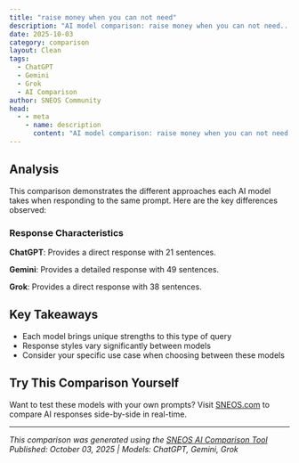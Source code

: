 ```yaml
---
title: "raise money when you can not need"
description: "AI model comparison: raise money when you can not need..."
date: 2025-10-03
category: comparison
layout: Clean
tags:
  - ChatGPT
  - Gemini
  - Grok
  - AI Comparison
author: SNEOS Community
head:
  - - meta
    - name: description
      content: "AI model comparison: raise money when you can not need..."
---
```


<ChatComparison
  title="raise money when you can not need"
  prompt="raise money when you can not need"
  :responses='{"ChatGPT": "Raising money even when you don\u2019t immediately need it can be a smart strategy for personal finance or business growth. Here are some reasons and ways to do it:\n\n### Why Raise Money When You Don\u2019t Need It?\n1. **Build a Financial Cushion:** Having extra funds provides security during unexpected expenses or economic downturns.\n2. **Take Advantage of Opportunities:** Ready capital lets you invest in new opportunities quickly, such as buying inventory, expanding business, or acquiring assets.\n3. **Better Terms:** When you\u2019re not desperate for funds, you have negotiating power to get better interest rates or investment terms.\n4. **Plan for Growth:** Early fundraising can support research, development, marketing, and scaling efforts without pressure.\n\n### Ways to Raise Money\n- **Personal Savings and Investments:** Regularly set aside income into savings or investment accounts.\n- **Bank Loans or Lines of Credit:** Secure funding based on your creditworthiness to use as needed.\n- **Angel Investors or Venture Capital:** For businesses with growth potential, seek investors who provide capital for equity.\n- **Crowdfunding:** Use platforms like Kickstarter or GoFundMe to raise funds from the public.\n- **Grants and Competitions:** Apply for grants or enter business contests that offer funding without repayment.\n- **Pre-Sales or Customer Deposits:** Generate cash flow by selling products/services in advance.\n\n### Tips\n- Have a clear plan on how funds will be used or reserved.\n- Maintain transparency with investors or lenders about why you\u2019re raising capital.\n- Avoid accumulating unnecessary debt if you can fund growth through other means.\n\nIf you want, I can help you draft a plan or pitch for raising money. Just let me know!", "Gemini": "This is a great question and a smart strategy! Raising money when you *don\u0027t* need it can be incredibly beneficial. Here\u0027s a breakdown of why and how:\n\n**Why Raise Money When You Don\u0027t Need It (Yet)?**\n\n* **Opportunity and Proactive Planning:**\n * **Strategic Buffer:** Having cash on hand allows you to seize opportunities that arise unexpectedly. Think acquisitions, new market entry, discounted inventory purchases, or talent poaching.\n * **Weathering Storms:** Economic downturns, industry disruptions, or unexpected expenses can cripple businesses. A healthy cash reserve provides a safety net and resilience.\n * **Investment Readiness:** When a truly amazing investment opportunity appears, you can act quickly without scrambling.\n\n* **Negotiating Power:**\n * **Stronger Position:** When you\u0027re not desperate for funds, you\u0027re in a far better position to negotiate favorable terms with investors or lenders. You can afford to walk away from deals that aren\u0027t beneficial.\n * **Avoiding Dilution:** You\u0027re less likely to accept unfavorable valuations or ownership percentages.\n\n* **Long-Term Growth:**\n * **Investing in the Future:** You can invest in R\u0026D, marketing, infrastructure, or training to propel future growth without immediate pressure to generate returns.\n * **Acquisitions:** As mentioned above, you can use the money to buy other companies and grow that way.\n\n* **Building Credibility:**\n * **Investor Confidence:** Demonstrating a proactive approach to financial planning builds confidence with existing and potential investors. It signals that you\u0027re responsible and forward-thinking.\n * **Bank Relationships:** Maintaining a positive relationship with banks is crucial. Having a solid balance sheet and a history of responsible financial management makes you a more attractive borrower in the future.\n\n**How to Raise Money When You Don\u0027t Need It (Practical Strategies):**\n\n* **Debt Financing (Lines of Credit, Term Loans):**\n * **Establish a Line of Credit:** Set up a line of credit with a bank. You don\u0027t have to use it, but having it in place provides access to funds when needed. The cost is minimal until you draw on it.\n * **Term Loan:** If you have a specific project in mind (e.g., expansion), consider a term loan even if you have current cash flow. The loan can be used for said project, and it can be invested into the project instead of your current cash reserves.\n * **Considerations:** Carefully evaluate the terms (interest rates, fees, covenants).\n\n* **Equity Financing (for Startups/Growth Companies):**\n * **Strategic Round:** Even if you\u0027re not desperately seeking capital, consider a small \u0022strategic round\u0022 to bring in investors who can provide valuable expertise, connections, or market access.\n * **Pre-emptive Round:** If you\u0027re performing exceptionally well, proactively offer a round to existing investors at a higher valuation before you absolutely need the money. This can solidify their commitment and provide additional runway.\n * **Convertible Note:** This allows you to raise money without immediately diluting equity. The note converts to equity at a later date (often tied to a future funding round).\n * **Considerations:** Equity financing involves giving up ownership and control.\n\n* **Revenue-Based Financing (RBF):**\n * **Considerations:** With RBF, you are repaying debt as a percentage of your revenue. If revenues take a dip, it can be more forgiving than traditional loan repayments.\n\n* **Government Grants and Incentives:**\n * **Research Programs:** Explore grants or incentives available for specific industries, research areas, or geographic locations.\n * **Considerations:** Grant applications can be time-consuming and competitive.\n\n* **Asset-Based Lending:**\n * **Use Assets:** This is where you borrow money using assets that your company owns. Assets can include inventory, equipment, or invoices.\n * **Considerations:** Rates can be higher because it can be a more risky venture.\n\n* **Carefully Manage Cash Flow:**\n * **Optimize Working Capital:** Improve your accounts receivable and accounts payable processes. Negotiate better payment terms with suppliers and faster collection of invoices from customers.\n * **Inventory Management:** Implement efficient inventory management practices to minimize holding costs and reduce the risk of obsolescence.\n\n**Key Considerations:**\n\n* **Cost of Capital:** Weigh the cost of raising capital (interest rates, fees, equity dilution) against the potential benefits of having a larger cash reserve.\n* **Strategic Alignment:** Ensure any fundraising efforts are aligned with your overall business strategy and long-term goals.\n* **Investor Relations:** Maintain open and transparent communication with investors, regardless of your immediate need for funding.\n* **Opportunity Cost:** Understand the potential opportunity cost of holding excess cash. Could those funds be better deployed in revenue-generating activities?\n\n**In summary, raising money when you don\u0027t *need* it is a sign of smart, proactive leadership. It gives you flexibility, negotiating power, and the ability to capitalize on opportunities and weather unexpected challenges. But, do so cautiously and strategically.**\n", "Grok": "I believe you meant to say \u0022raise money when you can, not when you need.\u0022 This phrase generally refers to the idea of securing funds or resources proactively, before a pressing need arises. It\u2019s often used in the context of personal finance, business, or fundraising, emphasizing the importance of preparation and strategic timing.\n\nHere are some insights and strategies based on this concept:\n\n### Why Raise Money When You Can, Not When You Need?\n1. **Better Negotiating Power**: When you\u0027re not desperate for money, you can negotiate better terms with investors, lenders, or donors. Desperation often leads to accepting unfavorable conditions.\n2. **Builds Trust and Credibility**: Raising money during stable times shows foresight and planning, which can attract more confidence from stakeholders.\n3. **Prepares for Unexpected Challenges**: Having funds in reserve ensures you\u0027re ready for emergencies or opportunities without scrambling at the last minute.\n4. **Avoids High Costs of Urgency**: Borrowing or fundraising under pressure often comes with higher interest rates, fees, or equity giveaways.\n\n### How to Raise Money When You Can\n1. **Build a Strong Network Early**:\n - Connect with potential investors, donors, or mentors before you need their help.\n - Attend networking events, pitch competitions, or industry conferences to establish relationships.\n2. **Showcase Consistent Performance**:\n - If you\u0027re a business, maintain strong financials and growth metrics to attract investment even when you don\u2019t need it.\n - For personal fundraising (e.g., crowdfunding), build a reputation for reliability and transparency.\n3. **Create a Reserve Fund**:\n - Save or set aside profits during good times to create a financial cushion.\n - This applies to both individuals (emergency savings) and businesses (retained earnings).\n4. **Leverage Opportunities**:\n - Take advantage of favorable market conditions, low interest rates, or trends in your industry to secure funding.\n - For example, if venture capital is flowing in your sector, pitch to investors even if you\u2019re cash-positive.\n5. **Communicate a Vision, Not a Crisis**:\n - When approaching investors or donors, focus on your long-term goals and potential rather than an immediate need.\n - People are more likely to invest in a promising future than to bail out a struggling present.\n6. **Diversify Funding Sources**:\n - Explore multiple avenues like grants, loans, equity investments, or crowdfunding so you\u0027re not reliant on a single source when a need arises.\n\n### Examples of This Principle in Action\n- **Startups**: Many successful startups raise capital during funding rounds when they\u2019re performing well, even if they have cash reserves. This allows them to scale faster and avoid dilution or debt during downturns.\n- **Nonprofits**: Charities often fundraise during high-visibility events or campaigns (like year-end drives) rather than waiting for a specific crisis to ask for donations.\n- **Personal Finance**: Financial advisors recommend saving for retirement or emergencies long before these needs become urgent.\n\nIf you meant something else by \u0022raise money when you can not need,\u0022 please clarify, and I\u2019d be happy to assist further! Did you have a specific context in mind, such as a business, personal goal, or fundraising campaign?"}' 
  published-date="20:46"
/>

## Analysis

This comparison demonstrates the different approaches each AI model takes when responding to the same prompt. Here are the key differences observed:

### Response Characteristics

**ChatGPT**: Provides a direct response with 21 sentences. 

**Gemini**: Provides a detailed response with 49 sentences. 

**Grok**: Provides a direct response with 38 sentences. 

## Key Takeaways

- Each model brings unique strengths to this type of query
- Response styles vary significantly between models
- Consider your specific use case when choosing between these models

## Try This Comparison Yourself

Want to test these models with your own prompts? Visit [SNEOS.com](https://sneos.com) to compare AI responses side-by-side in real-time.

---

*This comparison was generated using the [SNEOS AI Comparison Tool](https://sneos.com)*
*Published: October 03, 2025 | Models: ChatGPT, Gemini, Grok*
